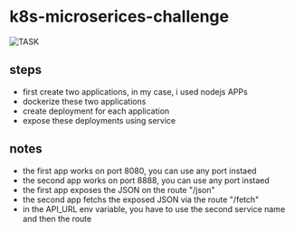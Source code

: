 # k8s-microserices-challenge

![TASK](https://github.com/AbdelrhmanAli123/k8s-microserices-challenge/assets/133269614/8cf5d2f9-9db3-4165-a625-6ca48ac73d9b)

## steps 
- first create two applications, in my case, i used nodejs APPs
- dockerize these two applications
- create deployment for each application
- expose these deployments using service

## notes
- the first app works on port 8080, you can use any port instaed
- the second app works on port 8888, you can use any port instaed
- the first app exposes the JSON on the route "/json"
- the second app fetchs the exposed JSON via the route "/fetch"
- in the API_URL env variable, you have to use the second service name and then the route 
